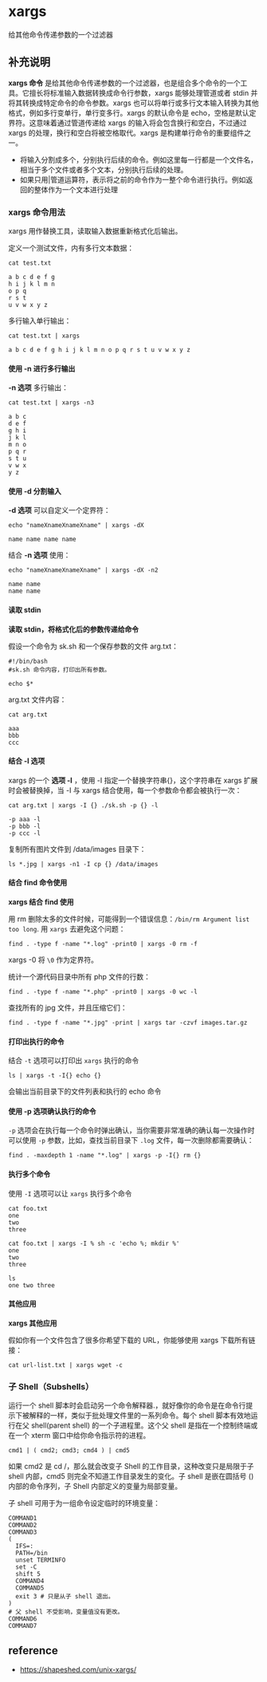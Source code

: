 xargs
===

给其他命令传递参数的一个过滤器

## 补充说明

**xargs 命令** 是给其他命令传递参数的一个过滤器，也是组合多个命令的一个工具。它擅长将标准输入数据转换成命令行参数，xargs 能够处理管道或者 stdin 并将其转换成特定命令的命令参数。xargs 也可以将单行或多行文本输入转换为其他格式，例如多行变单行，单行变多行。xargs 的默认命令是 echo，空格是默认定界符。这意味着通过管道传递给 xargs 的输入将会包含换行和空白，不过通过 xargs 的处理，换行和空白将被空格取代。xargs 是构建单行命令的重要组件之一。


* 将输入分割成多个，分别执行后续的命令。例如这里每一行都是一个文件名，相当于多个文件或者多个文本，分别执行后续的处理。
* 如果只用|管道运算符，表示将之前的命令作为一整个命令进行执行。例如返回的整体作为一个文本进行处理
### xargs 命令用法

xargs 用作替换工具，读取输入数据重新格式化后输出。

定义一个测试文件，内有多行文本数据：

```shell
cat test.txt

a b c d e f g
h i j k l m n
o p q
r s t
u v w x y z
```

多行输入单行输出：

```shell
cat test.txt | xargs

a b c d e f g h i j k l m n o p q r s t u v w x y z
```

#### 使用 -n 进行多行输出
**-n 选项** 多行输出：

```shell
cat test.txt | xargs -n3

a b c
d e f
g h i
j k l
m n o
p q r
s t u
v w x
y z
```

#### 使用 -d 分割输入
**-d 选项** 可以自定义一个定界符：

```shell
echo "nameXnameXnameXname" | xargs -dX

name name name name
```

结合 **-n 选项** 使用：

```shell
echo "nameXnameXnameXname" | xargs -dX -n2

name name
name name
```

#### 读取 stdin
**读取 stdin，将格式化后的参数传递给命令**

假设一个命令为 sk.sh 和一个保存参数的文件 arg.txt：

```shell
#!/bin/bash
#sk.sh 命令内容，打印出所有参数。

echo $*
```

arg.txt 文件内容：

```shell
cat arg.txt

aaa
bbb
ccc
```

#### 结合 -I 选项
xargs 的一个 **选项 -I** ，使用 -I 指定一个替换字符串{}，这个字符串在 xargs 扩展时会被替换掉，当 -I 与 xargs 结合使用，每一个参数命令都会被执行一次：

```shell
cat arg.txt | xargs -I {} ./sk.sh -p {} -l

-p aaa -l
-p bbb -l
-p ccc -l
```

复制所有图片文件到 /data/images 目录下：

```shell
ls *.jpg | xargs -n1 -I cp {} /data/images
```

#### 结合 find 命令使用
**xargs 结合 find 使用**

用 rm 删除太多的文件时候，可能得到一个错误信息：`/bin/rm Argument list too long`. 用 `xargs` 去避免这个问题：

```shell
find . -type f -name "*.log" -print0 | xargs -0 rm -f
```

xargs -0 将 `\0` 作为定界符。

统计一个源代码目录中所有 php 文件的行数：

```shell
find . -type f -name "*.php" -print0 | xargs -0 wc -l
```

查找所有的 jpg 文件，并且压缩它们：

```shell
find . -type f -name "*.jpg" -print | xargs tar -czvf images.tar.gz
```

#### 打印出执行的命令
结合 `-t` 选项可以打印出 `xargs` 执行的命令

    ls | xargs -t -I{} echo {}

会输出当前目录下的文件列表和执行的 echo 命令

#### 使用 -p 选项确认执行的命令
`-p` 选项会在执行每一个命令时弹出确认，当你需要非常准确的确认每一次操作时可以使用 `-p` 参数，比如，查找当前目录下 `.log` 文件，每一次删除都需要确认：

    find . -maxdepth 1 -name "*.log" | xargs -p -I{} rm {}

#### 执行多个命令
使用 `-I` 选项可以让 `xargs` 执行多个命令

    cat foo.txt
    one
    two
    three

    cat foo.txt | xargs -I % sh -c 'echo %; mkdir %'
    one
    two
    three

    ls
    one two three


#### 其他应用
**xargs 其他应用**

假如你有一个文件包含了很多你希望下载的 URL，你能够使用 xargs 下载所有链接：

```shell
cat url-list.txt | xargs wget -c
```

### 子 Shell（Subshells）

运行一个 shell 脚本时会启动另一个命令解释器.，就好像你的命令是在命令行提示下被解释的一样，类似于批处理文件里的一系列命令。每个 shell 脚本有效地运行在父 shell(parent shell) 的一个子进程里。这个父 shell 是指在一个控制终端或在一个 xterm 窗口中给你命令指示符的进程。

```shell
cmd1 | ( cmd2; cmd3; cmd4 ) | cmd5
```

如果 cmd2 是 cd /，那么就会改变子 Shell 的工作目录，这种改变只是局限于子 shell 内部，cmd5 则完全不知道工作目录发生的变化。子 shell 是嵌在圆括号 () 内部的命令序列，子 Shell 内部定义的变量为局部变量。

子 shell 可用于为一组命令设定临时的环境变量：

```shell
COMMAND1
COMMAND2
COMMAND3
(
  IFS=:
  PATH=/bin
  unset TERMINFO
  set -C
  shift 5
  COMMAND4
  COMMAND5
  exit 3 # 只是从子 shell 退出。
)
# 父 shell 不受影响，变量值没有更改。
COMMAND6
COMMAND7
```

## reference

- <https://shapeshed.com/unix-xargs/>

<!-- Linux 命令行搜索引擎：https://jaywcjlove.github.io/linux-command/ -->

